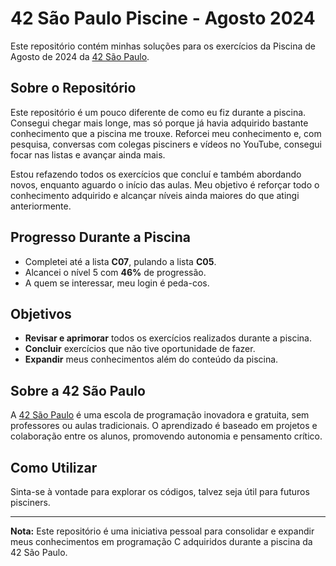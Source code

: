 # 42 São Paulo Piscine - Agosto 2024

Este repositório contém minhas soluções para os exercícios da Piscina de Agosto de 2024 da [42 São Paulo](https://www.42sp.org.br/).

## Sobre o Repositório

Este repositório é um pouco diferente de como eu fiz durante a piscina. Consegui chegar mais longe, mas só porque já havia adquirido bastante conhecimento que a piscina me trouxe. Reforcei meu conhecimento e, com pesquisa, conversas com colegas pisciners e vídeos no YouTube, consegui focar nas listas e avançar ainda mais.

Estou refazendo todos os exercícios que concluí e também abordando novos, enquanto aguardo o início das aulas. Meu objetivo é reforçar todo o conhecimento adquirido e alcançar níveis ainda maiores do que atingi anteriormente.

## Progresso Durante a Piscina

- Completei até a lista **C07**, pulando a lista **C05**.
- Alcancei o nível 5 com **46%** de progressão.
- A quem se interessar, meu login é peda-cos.

## Objetivos

- **Revisar e aprimorar** todos os exercícios realizados durante a piscina.
- **Concluir** exercícios que não tive oportunidade de fazer.
- **Expandir** meus conhecimentos além do conteúdo da piscina.

## Sobre a 42 São Paulo

A [42 São Paulo](https://www.42sp.org.br/) é uma escola de programação inovadora e gratuita, sem professores ou aulas tradicionais. O aprendizado é baseado em projetos e colaboração entre os alunos, promovendo autonomia e pensamento crítico.

## Como Utilizar

Sinta-se à vontade para explorar os códigos, talvez seja útil para futuros pisciners.

---

**Nota:** Este repositório é uma iniciativa pessoal para consolidar e expandir meus conhecimentos em programação C adquiridos durante a piscina da 42 São Paulo.
